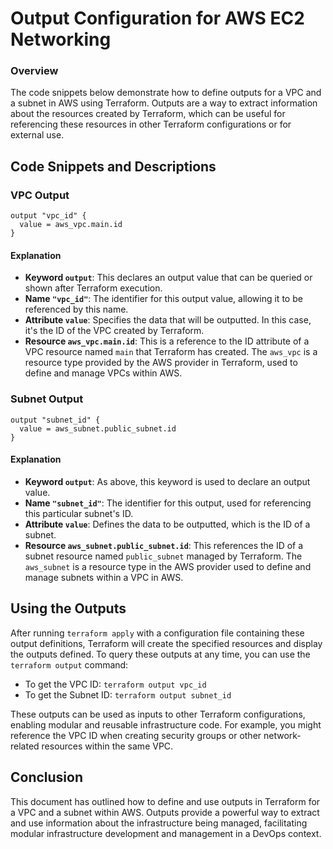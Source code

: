 # Output Configuration for AWS EC2 Networking


### Overview

The code snippets below demonstrate how to define outputs for a VPC and a subnet in AWS using Terraform. Outputs are a way to extract information about the resources created by Terraform, which can be useful for referencing these resources in other Terraform configurations or for external use.


## Code Snippets and Descriptions

### VPC Output

```hcl
output "vpc_id" {
  value = aws_vpc.main.id
}
```

#### Explanation

- **Keyword `output`**: This declares an output value that can be queried or shown after Terraform execution.
- **Name `"vpc_id"`**: The identifier for this output value, allowing it to be referenced by this name.
- **Attribute `value`**: Specifies the data that will be outputted. In this case, it's the ID of the VPC created by Terraform.
- **Resource `aws_vpc.main.id`**: This is a reference to the ID attribute of a VPC resource named `main` that Terraform has created. The `aws_vpc` is a resource type provided by the AWS provider in Terraform, used to define and manage VPCs within AWS.

### Subnet Output

```hcl
output "subnet_id" {
  value = aws_subnet.public_subnet.id
}
```

#### Explanation

- **Keyword `output`**: As above, this keyword is used to declare an output value.
- **Name `"subnet_id"`**: The identifier for this output, used for referencing this particular subnet's ID.
- **Attribute `value`**: Defines the data to be outputted, which is the ID of a subnet.
- **Resource `aws_subnet.public_subnet.id`**: This references the ID of a subnet resource named `public_subnet` managed by Terraform. The `aws_subnet` is a resource type in the AWS provider used to define and manage subnets within a VPC in AWS.

## Using the Outputs

After running `terraform apply` with a configuration file containing these output definitions, Terraform will create the specified resources and display the outputs defined. To query these outputs at any time, you can use the `terraform output` command:

- To get the VPC ID: `terraform output vpc_id`
- To get the Subnet ID: `terraform output subnet_id`

These outputs can be used as inputs to other Terraform configurations, enabling modular and reusable infrastructure code. For example, you might reference the VPC ID when creating security groups or other network-related resources within the same VPC.

## Conclusion

This document has outlined how to define and use outputs in Terraform for a VPC and a subnet within AWS. Outputs provide a powerful way to extract and use information about the infrastructure being managed, facilitating modular infrastructure development and management in a DevOps context.
